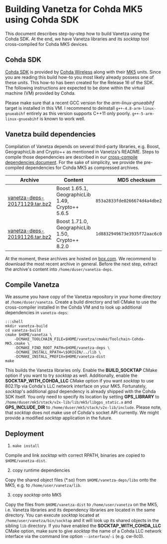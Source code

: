 # Building Vanetza for Cohda MK5 using Cohda SDK

This document describes step-by-step how to build Vanetza using the Cohda SDK.
At the end, we have Vanetza libraries and its *socktap* tool cross-compiled for Cohda MK5 devices.


## Cohda SDK

[Cohda SDK](http://www.cohdawireless.com/solutions/sdk/) is provided by [Cohda Wireless](http://www.cohdawireless.com) along with their [MK5](http://www.cohdawireless.com/solutions/hardware/mk5-obu/) units.
Since you are reading this build how-to you most likely already possess one of these units.
This how-to has been created for the Release 16 of the SDK.
The following instructions are expected to be done within the virtual machine (VM) provided by Cohda.

Please make sure that a recent GCC version for the *arm-linux-gnueabihf* target is installed in this VM.
I recommend to deinstall `g++-4.8-arm-linux-gnueabihf` entirely as this version supports C++11 only poorly.
`g++-5-arm-linux-gnueabihf` is known to work well.

## Vanetza build dependencies

Compilation of Vanetza depends on several third-party libraries, e.g. Boost, GeographicLib and Crypto++ as mentioned in Vanetza's README.
Steps to compile those dependencies are described in our [cross-compile dependencies document](cross-compile-dependencies.md).
For the sake of simplicity, we provide the pre-compiled dependencies for Cohda MK5 as compressed archives.

| Archive | Content | MD5 checksum |
| ------- | ------- | ------------ |
| [vanetza-deps-20171129.tar.bz2](https://app.box.com/s/zu0q7i569xsuu0qno378axwnf5w5v3op) | Boost 1.65.1, GeographicLib 1.49, Crypto++ 5.6.5 | `853a2833fde0266674d4a4dbe22fe7ef` |
| [vanetza-deps-20191126.tar.bz2](https://app.box.com/s/hrhdl4ydx24ruak3fsfk6hlh1m7fa4ox) | Boost 1.71.0, GeographicLib 1.50, Crypto++ 8.2.0 | `1d8832949673e3935f72aac6c00a132d` |

At the moment, these archives are hosted on [box.com](https://www.box.com).
We recommend to download the most recent archive in general.
Before the next step, extract the archive's content into `/home/duser/vanetza-deps`.


## Compile Vanetza

We assume you have copy of the Vanetza repository in your home directory at `/home/duser/vanetza`.
Create a build directory and tell CMake to use the cross-compiler installed in the Cohda VM and to look up additional dependencies in `vanetza-deps`:

    :::shell
    mkdir vanetza-build
    cd vanetza-build
    cmake $HOME/vanetza \
        -DCMAKE_TOOLCHAIN_FILE=$HOME/vanetza/cmake/Toolchain-Cohda-MK5.cmake \
        -DCMAKE_FIND_ROOT_PATH=$HOME/vanetza-deps \
        -DCMAKE_INSTALL_RPATH=\$ORIGIN/../lib \
        -DCMAKE_INSTALL_PREFIX=$HOME/vanetza-dist
    make

This builds the Vanetza libraries only. Enable the **BUILD_SOCKTAP** CMake option if you want to try *socktap* as well. Additionally, enable the **SOCKTAP_WITH_COHDA_LLC** CMake option if you want *socktap* to use 802.11p via Cohda's LLC network interface on your MK5.
Fortunately, *socktap*'s additional *gpsd* dependency is already shipped with the Cohda SDK itself.
You only need to specify its location by setting **GPS_LIBRARY** to `/home/duser/mk5/stack/v2x-lib/lib/mk5/libgps_static.a` and **GPS_INCLUDE_DIR** to `/home/duser/mk5/stack/v2x-lib/include`.
Please note, that *socktap* does not make use of Cohda's socket API currently.
We might provide a modified *socktap* application in the future.


## Deployment

1. `make install`

Compile and link *socktap* with correct RPATH, binaries are copied to `$HOME/vanetza-dist`.

2. copy runtime dependencies

Copy the shared object files (*.so) from `$HOME/vanetza-deps/libs` onto the MK5, e.g. to `/home/user/vanetza/lib`.

3. copy *socktap* onto MK5

Copy the files from `$HOME/vanetza-dist` to `/home/user/vanetza` on the MK5, i.e. Vanetza libraries and its dependency libraries are located in the same directory.
You can execute *socktap* located at `/home/user/vanetza/bin/socktap` and it will look up its shared objects in the sibling `lib` directory. If you have enabled the **SOCKTAP_WITH_COHDA_LLC** CMake option, make sure to give *socktap* the name of a Cohda LLC network interface via the command line option `--interface`/`-i` (e.g. cw-llc0).

